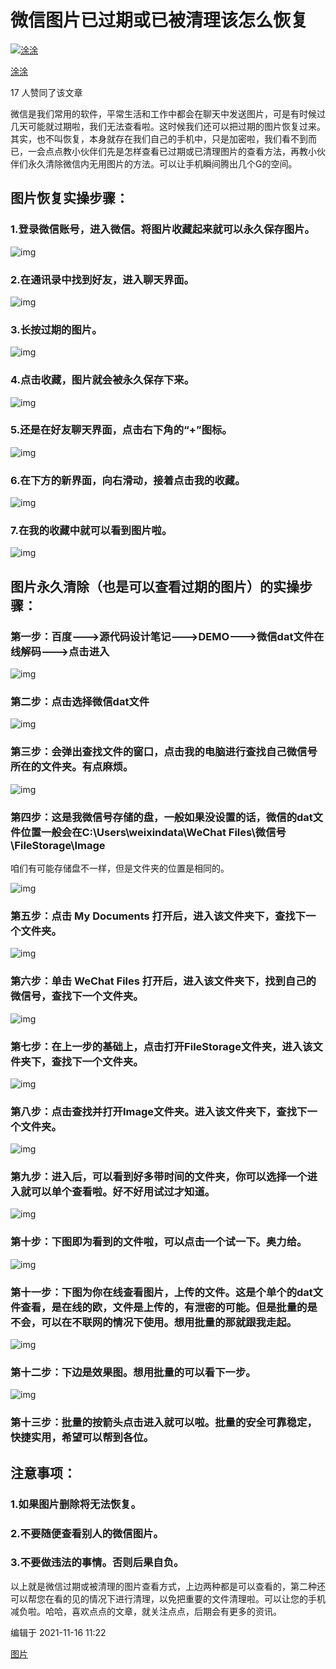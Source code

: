 # 微信图片已过期或已被清理该怎么恢复

[![涂涂](https://pic3.zhimg.com/v2-c9d7dc9da88d94040ec835b23940a2cd_xs.jpg?source=172ae18b)](https://www.zhihu.com/people/tu-tu-82-59-47)

[涂涂](https://www.zhihu.com/people/tu-tu-82-59-47)

17 人赞同了该文章

微信是我们常用的软件，平常生活和工作中都会在聊天中发送图片，可是有时候过几天可能就过期啦，我们无法查看啦。这时候我们还可以把过期的图片恢复过来。其实，也不叫恢复，本身就存在我们自己的手机中，只是加密啦，我们看不到而已，一会点点教小伙伴们先是怎样查看已过期或已清理图片的查看方法，再教小伙伴们永久清除微信内无用图片的方法。可以让手机瞬间腾出几个G的空间。

## 图片恢复实操步骤：

### 1.登录微信账号，进入微信。将图片收藏起来就可以永久保存图片。



![img](https://pic4.zhimg.com/80/v2-1177307321bfa51c1aea112fbe021d4b_1440w.jpg)







### 2.在通讯录中找到好友，进入聊天界面。



![img](https://pic2.zhimg.com/80/v2-258fe25407edff7bf9186ce558613285_1440w.jpg)







### 3.长按过期的图片。



![img](https://pic3.zhimg.com/80/v2-7c4d74cb79108a1a4fd8da447ea6d34a_1440w.jpg)







### 4.点击收藏，图片就会被永久保存下来。



![img](https://pic2.zhimg.com/80/v2-4727902c6c7cf70814ab9ce5c2b2f3bd_1440w.jpg)







### 5.还是在好友聊天界面，点击右下角的“+”图标。



![img](https://pic4.zhimg.com/80/v2-a15e0c62f8ae6ba75dc17fff0e06c4bf_1440w.jpg)







### 6.在下方的新界面，向右滑动，接着点击我的收藏。



![img](https://pic4.zhimg.com/80/v2-8024154e53d355dda218e973d225e27b_1440w.jpg)







### 7.在我的收藏中就可以看到图片啦。



![img](https://pic4.zhimg.com/80/v2-2c7df2e06952a26cfeca250e3a968407_1440w.jpg)







## 图片永久清除（也是可以查看过期的图片）的实操步骤：

### 第一步：百度--->源代码设计笔记--->DEMO--->微信dat文件在线解码--->点击进入



![img](https://pic4.zhimg.com/80/v2-2086afa4f2532704b35bed3941cd0287_1440w.jpg)







### 第二步：点击选择微信dat文件



![img](https://pic1.zhimg.com/80/v2-321ef7ee91cbe830cd1aa148a275c92c_1440w.jpg)







### 第三步：会弹出查找文件的窗口，点击我的电脑进行查找自己微信号所在的文件夹。有点麻烦。



![img](https://pic3.zhimg.com/80/v2-ee5467cfb25a719ae80b47262693313e_1440w.jpg)







### 第四步：这是我微信号存储的盘，一般如果没设置的话，微信的dat文件位置一般会在C:\Users\weixindata\WeChat Files\微信号\FileStorage\Image

咱们有可能存储盘不一样，但是文件夹的位置是相同的。



![img](https://pic3.zhimg.com/80/v2-085a377a70e0063523eaa0a505879ee2_1440w.jpg)







### 第五步：点击 My Documents 打开后，进入该文件夹下，查找下一个文件夹。



![img](https://pic4.zhimg.com/80/v2-17fedcb528afa0e4de0ebef04705f79b_1440w.jpg)





### 第六步：单击 WeChat Files 打开后，进入该文件夹下，找到自己的微信号，查找下一个文件夹。



![img](https://pic3.zhimg.com/80/v2-c12286e98af5d680cc25c00001893f86_1440w.jpg)







### 第七步：在上一步的基础上，点击打开FileStorage文件夹，进入该文件夹下，查找下一个文件夹。



![img](https://pic1.zhimg.com/80/v2-b7a006db148ca1834ffc80f5c76d916c_1440w.jpg)







### 第八步：点击查找并打开Image文件夹。进入该文件夹下，查找下一个文件夹。



![img](https://pic4.zhimg.com/80/v2-c611f0a25a53b2a7210026811e574e1f_1440w.jpg)







### 第九步：进入后，可以看到好多带时间的文件夹，你可以选择一个进入就可以单个查看啦。好不好用试过才知道。



![img](https://pic3.zhimg.com/80/v2-4b9b2e1974ab2146d240371554de0812_1440w.jpg)





### 第十步：下图即为看到的文件啦，可以点击一个试一下。奥力给。



![img](https://pic1.zhimg.com/80/v2-1bfb206acdbd75cf1a50508d47f496b8_1440w.jpg)







### 第十一步：下图为你在线查看图片，上传的文件。这是个单个的dat文件查看，是在线的欧，文件是上传的，有泄密的可能。但是批量的是不会，可以在不联网的情况下使用。想用批量的那就跟我走起。



![img](https://pic2.zhimg.com/80/v2-d214c0e6dc6daab6a443782911a53015_1440w.jpg)







### 第十二步：下边是效果图。想用批量的可以看下一步。



![img](https://pic3.zhimg.com/80/v2-1215cf51dc689e91a5ab45e4ee75e25e_1440w.jpg)







### 第十三步：批量的按箭头点击进入就可以啦。批量的安全可靠稳定，快捷实用，希望可以帮到各位。

## 注意事项：

### 1.如果图片删除将无法恢复。

### 2.不要随便查看别人的微信图片。

### 3.不要做违法的事情。否则后果自负。

以上就是微信过期或被清理的图片查看方式，上边两种都是可以查看的，第二种还可以帮您在看的见的情况下进行清理，以免把重要的文件清理啦。可以让您的手机减负啦。哈哈，喜欢点点的文章，就关注点点，后期会有更多的资讯。

编辑于 2021-11-16 11:22

[图片](https://www.zhihu.com/topic/19556414)